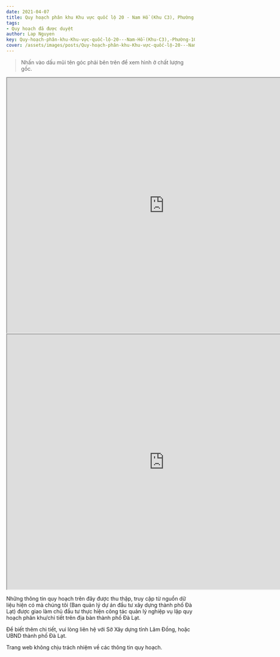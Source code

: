 ```yaml
---
date: 2021-04-07
title: Quy hoạch phân khu Khu vực quốc lộ 20 - Nam Hồ (Khu C3), Phường 10 và Phường 11, thành phố Đà Lạt
tags:
- Quy hoạch đã được duyệt
author: Lap Nguyen
key: Quy-hoạch-phân-khu-Khu-vực-quốc-lộ-20---Nam-Hồ-(Khu-C3),-Phường-10-và-Phường-11,-thành-phố-Đà-Lạt
cover: /assets/images/posts/Quy-hoạch-phân-khu-Khu-vực-quốc-lộ-20---Nam-Hồ-(Khu-C3),-Phường-10-và-Phường-11,-thành-phố-Đà-Lạt.png
---
```


> Nhấn vào dấu mũi tên góc phải bên trên để xem hình ở chất lượng gốc. 

<iframe src="https://drive.google.com/file/d/192vup0i-PvfwtEsXct71lbppHc6aJepo/preview" width="840" height="680"></iframe>

<iframe src="https://drive.google.com/file/d/1kY0UGZX3GUfGuuV7_wLJU7oofD-Bn87F/preview" width="840" height="680"></iframe>

Những thông tin quy hoạch trên đây được thu thập, truy cập từ nguồn dữ liệu hiện có mà chúng tôi 
(Ban quản lý dự án đầu tư xây dựng thành phố Đà Lạt) được giao làm chủ đầu tư thực hiện công tác quản lý nghiệp vụ 
lập quy hoạch phân khu/chi tiết trên địa bàn thành phố Đà Lạt.

Để biết thêm chi tiết, vui lòng liên hệ với Sở Xây dựng tỉnh Lâm Đồng, hoặc UBND thành phố Đà Lạt.

Trang web không chịu trách nhiệm về các thông tin quy hoạch.

